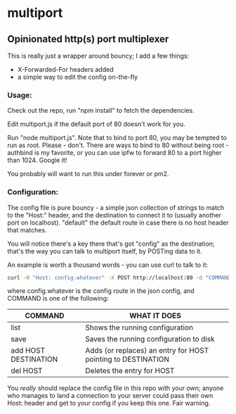 multiport
=========

Opinionated http(s) port multiplexer
------------------------------------

This is really just a wrapper around bouncy; I add a few things:

* X-Forwarded-For headers added
* a simple way to edit the config on-the-fly 

### Usage: ###

Check out the repo, run "npm install" to fetch the dependencies. 

Edit multiport.js if the default port of 80 doesn't work for you. 

Run "node multiport.js". Note that to bind to port 80, you may be
tempted to run as root. Please - don't. There are ways to bind to
80 without being root - authbind is my favorite, or you can use
ipfw to forward 80 to a port higher than 1024. Google it!

You probably will want to run this under forever or pm2. 

### Configuration: ###

The config file is pure bouncy - a simple json collection of strings
to match to the "Host:" header, and the destination to connect it to
(usually another port on localhost). "default" the default route
in case there is no host header that matches.

You will notice there's a key there that's got "config" as the destination;
that's the way you can talk to multiport itself, by POSTing data to it.

An example is worth a thousand words - you can use curl to talk to it:

```bash
curl -H "Host: config.whatever" -X POST http://localhost:80 -d "COMMAND"
```

where config.whatever is the config route in the json config,
and COMMAND is one of the following:

| COMMAND              | WHAT IT DOES                                   |
| -------------------- | ---------------------------------------------- |
| list                 | Shows the running configuration                |
| save                 | Saves the running configuration to disk        |
| add HOST DESTINATION | Adds (or replaces) an entry for HOST pointing to DESTINATION |
| del HOST             | Deletes the entry for HOST                    |

You *really* should replace the config file in this repo with your own;
anyone who manages to land a connection to your server could pass their own
Host: header and get to your config if you keep this one. Fair warning.
